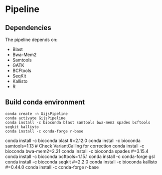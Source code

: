 # Pipeline

## Dependencies

The pipeline depends on:

- Blast
- Bwa-Mem2
- Samtools
- GATK
- BCFtools
- SeqKit
- Kallisto
- R

## Build conda environment

```
conda create -n GijsPipeline
conda activate GijsPipeline
conda install -c bioconda blast samtools bwa-mem2 spades bcftools seqkit kallisto
conda install -c conda-forge r-base
```


conda install -c bioconda blast #=2.12.0
conda install -c bioconda samtools=1.13 # Check VariantCalling for correction
conda install -c bioconda bwa-mem2=2.21
conda install -c bioconda spades #=3.15.4
conda install -c bioconda bcftools=1.15.1
conda install -c conda-forge gsl
conda install -c bioconda seqkit #=2.2.0
conda install -c bioconda kallisto #=0.44.0
conda install -c conda-forge r-base